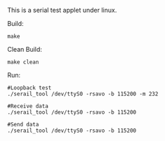 This is a serial test applet under linux.

Build:
    
    make
Clean Build:
    
    make clean
  
Run:
  
    #Loopback test
    ./serail_tool /dev/ttyS0 -rsavo -b 115200 -m 232
    
    #Receive data
    ./serail_tool /dev/ttyS0 -rsavo -b 115200
  
    #Send data
    ./serail_tool /dev/ttyS0 -rsavo -b 115200
